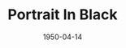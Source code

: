 ---
title: Portrait In Black
date: 1950-04-14
opening_date: 1950-04-14
closing_date: 1950-04-22
layout: productions
playbill:
Theatre: Theatre Jacksonville
Venue: Little Theatre
cast:
- Blake Richie: Hobson Blackmon
- Cob O'Brien: George Durney
- Dr. Philip Graham: Lewis Magee
- Gracie McPhee: Jan Heebner
- Peter Talbot: Dick Parks
- Rupert Marlowe: Jay Harder
- Tanis Talbot: Mary Keen Thorton
- Winifred Talbot: Yvonne Peairs
crew:
- Director: Paul E. Geisenhof
- Book Holder: Bryant Simms
- Light Controls: L.J. Gift
- Make-up Assistant:
  - Jocelyn Brown
  - Cornelia Sheftall
  - Laurel Barton
  - Jewell Slappey
  - Louise Peairs
  - Toby Nussbaum
  - Richard Kaszner
- Make-up Chairman: Jane Porter
- Properties Chairman: Margaret Lafferty
- Property Assistant:
  - Sue Miller
  - Jane Roberson
- Scene construction:
  - David Salter
  - William Gibbs
  - Richard Kaszner
  - Larry Zell
  - L.J. Gift
  - Margaret Gift
  - Vivian Salter
- Scene Painting:
  - Maudie LeBrun
  - William Gibbs
  - David Salter
  - Elmo Lehman
- Set and Lighting Design: Duke LeBrun
- Stage Decor:
  - Hobson Blackmon
  - Jay Harder
- Stage Manager: Suzanne Pallister
- Theatre-front and Lobby Posters: Jim White
- Wardrobe Assistant:
  - Ann Pafford Welch
  - Polly Clendenning
  - Jewett Ashley
  - Louise Peairs
  - Karen O'Shaughnessy
  - Helen List
  - Margaret Fairweather
  - Vonnie Patton
  - Larry Zell
  - Mildred Thomas
- Wardrobe Coordinator: Madelon Geisenhof
- Wardrobe Mistress: Eula Mae Snow
orchestra:
---